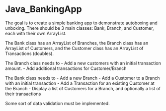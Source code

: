 # Java_BankingApp

The goal is to create a simple banking app to demonstrate autoboxing and unboxing.
There should be 3 main classes: Bank, Branch, and Customer, each with their own ArrayList.

The Bank class has an ArrayList of Branches, the Branch class has an ArrayList of Customers, and the Customer class has 
an ArrayList of Transactions (doubles).

The Branch class needs to   - Add a new customers with an initial transaction amount.
                            - Add additional transactions for Customer/Branch
                            
The Bank class needs to     - Add a new Branch
                            - Add a Customer to a Branch with an initial transaction
                            - Add a Transaction for an existing Customer at the Branch
                            - Display a list of Customers for a Branch, and optionally a list of their transactions
                            
Some sort of data validation must be implemented.                           